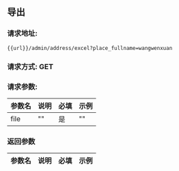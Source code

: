 ## 导出
### 请求地址:
```
{{url}}/admin/address/excel?place_fullname=wangwenxuan
```
### 请求方式: GET  
### 请求参数:  

|参数名|说明|必填|示例|  
 |---|---|---|---|  
|file|""|是|""|  
### 返回参数  

|参数名|说明|必填|示例|  
 |---|---|---|---|  
